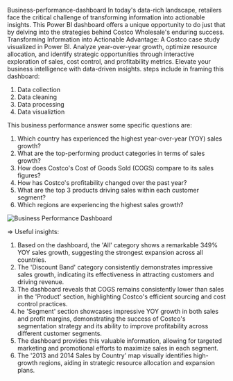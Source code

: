 Business-performance-dashboard
In today's data-rich landscape, retailers face the critical challenge of transforming information into actionable insights. This Power BI dashboard offers a unique opportunity to do just that by delving into the strategies behind Costco Wholesale's enduring success.
Transforming Information into Actionable Advantage: A Costco case study visualized in Power BI. Analyze year-over-year growth, optimize resource allocation, and identify strategic opportunities through interactive exploration of sales, cost control, and profitability metrics. Elevate your business intelligence with data-driven insights.
steps include in framing this dashboard:

1. Data collection
2. Data cleaning
3. Data processing
4. Data visualiztion

This business performance answer some specific questions are:
1. Which country has experienced the highest year-over-year (YOY) sales growth?
2. What are the top-performing product categories in terms of sales growth?
3. How does Costco's Cost of Goods Sold (COGS) compare to its sales figures?
4. How has Costco's profitability changed over the past year?
5. What are the top 3 products driving sales within each customer segment?
6. Which regions are experiencing the highest sales growth?

![Business Performance Dashboard](https://github.com/sachin102001/Business-performance-dashboard/assets/149509159/1cc4ac7a-e4d8-45a9-b193-70c5f14d8a1b)

=> Useful insights:
1. Based on the dashboard, the 'All' category shows a remarkable 349% YOY sales growth, suggesting the strongest expansion across all countries.
2. The 'Discount Band' category consistently demonstrates impressive sales growth, indicating its effectiveness in attracting customers and driving revenue.
3. The dashboard reveals that COGS remains consistently lower than sales in the 'Product' section, highlighting Costco's efficient sourcing and cost control practices.
4. he 'Segment' section showcases impressive YOY growth in both sales and profit margins, demonstrating the success of Costco's segmentation strategy and its ability to improve profitability across different customer segments.
5. The dashboard provides this valuable information, allowing for targeted marketing and promotional efforts to maximize sales in each segment.
6. The '2013 and 2014 Sales by Country' map visually identifies high-growth regions, aiding in strategic resource allocation and expansion plans.

